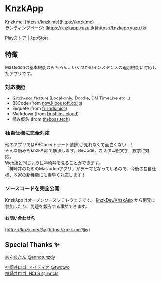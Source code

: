 # KnzkApp


Knzk.me: [https://knzk.me](https://knzk.me)  
ランディングページ: [https://knzkapp.yuzu.tk](https://knzkapp.yuzu.tk)

[Playストア](https://play.google.com/store/apps/details?id=net.knzkdev.app) | [AppStore](https://itunes.apple.com/jp/app/knzkapp/id1296825434?l=ja)

## 特徴
Mastodonの基本機能はもちろん、いくつかのインスタンスの追加機能に対応したアプリです。

### 対応機能
- [Glitch-soc](https://github.com/glitch-soc/mastodon/) feature (Local-only, Doodle, DM TimeLine etc...)
- BBCode (from [now.kibousoft.co.jp](https://now.kibousoft.co.jp/))
- Enquete (from [friends.nico](https://friends.nico/))
- Markdown (from [kirishima.cloud](https://kirishima.cloud/))
- 読み仮名 (from [theboss.tech](https://theboss.tech/))

### 独自仕様に完全対応
他のアプリではBBCode(トゥート装飾)が見れなくて面白くない...！  
そんな悩みもKnzkAppで解決します。BBCode、カスタム絵文字、投票に対応。  
Web版と同じように神崎丼を見ることができます。  
「神崎丼のためのMastodonアプリ」がテーマとなっているので、今後の独自仕様、本家の新機能にも素早く対応します！

### ソースコードを完全公開
KnzkAppはオープンソースソフトウェアです。 [KnzkDev/KnzkApp](https://github.com/KnzkDev/KnzkApp) から開発に参加したり、問題を報告する事ができます。

#### お問い合わせ先
[https://knzk.me/@y](https://knzk.me/@y)

## Special Thanks ✨
[あんのたん @annotunzdy](https://knzk.me/@annotunzdy)   

[神崎丼ロゴ: ネイティオ @twotwo](https://knzk.me/@twotwo)  
[神崎丼ロゴ: NCLS @imncls](https://knzk.me/@imncls)